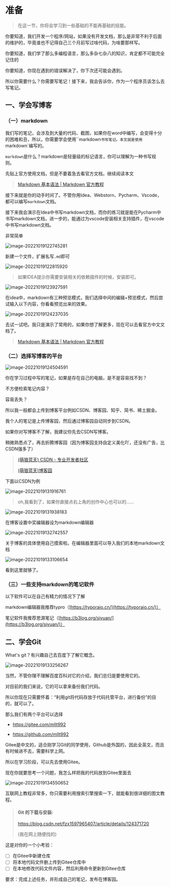 # 准备

 > 在这一节，你将会学习到一些基础的不能再基础的技能。

你要知道，我们开发一个程序/网站，如果没有开发文档，那么是非常不利于后面的维护的，毕竟谁也不记得自己三个月前写过啥代码，为啥要那样写。

你要知道，我们学了那么多编程语言，那么多杂七杂八的知识，肯定都不可能完全记住的

你要知道，你现在遇到的错误解决了，你下次还可能会遇到。

所以你需要什么？你需要写笔记！接下来，我会告诉你，作为一个程序员该怎么去写笔记。

## 一、学会写博客

### （一）markdown

我们写的笔记，会涉及到大量的代码、截图，如果你在word中编写，会变得十分的困难和丑，所以，你需要学会使用``markdown`书写笔记。本文就是使用`markdown`编写的。

`markdown`是什么？markdown是轻量级的标记语言，你可以理解为一种书写规则。

先贴上官方使用文档，但是不要着急去看官方文档，继续阅读本文

> [Markdown 基本语法 | Markdown 官方教程](https://markdown.com.cn/basic-syntax/)

接下来就是你的动手时间了。不管你用Idea、Webstorn、Pycharm、Vscode，都可以编写`markdown`文档。

接下来我会演示在Idea中书写markdown文档，而你的练习就是能在Pycharm中书写markdown文档，进一步的，能通过为vscode安装相关支持插件，在vscode中书写markdown文档。

非常简单

![image-20221019122745281](001.准备.assets/image-20221019122745281.png)

新建一个文件，扩展名写`.md`即可

![image-20221019122815920](001.准备.assets/image-20221019122815920.png)

> 如果IDEA提示你需要安装相关的依赖插件的时候，安装即可。

![image-20221019123927591](001.准备.assets/image-20221019123927591.png)

在idea中，markdown有三种预览模式，我们选择中间的编辑+预览模式，然后尝试输入以下内容，你看看预览出来的效果。

![image-20221019124237035](001.准备.assets/image-20221019124237035.png)

去试一试吧。我只是演示了常用的，如果你想了解更多，现在可以去看官方中文文档了。

> [Markdown 基本语法 | Markdown 官方教程](https://markdown.com.cn/basic-syntax/)

### （二）选择写博客的平台

![image-20221019124504591](001.准备.assets/image-20221019124504591-1666154705129-1.png)

你在学习过程中写的笔记，如果是存在自己的电脑，是不是容易找不到？

不方便检索笔记内容？

容易丢失？

所以我一般都会上传到博客平台例如CSDN、博客园、知乎、简书、稀土掘金。

我个人的笔记是上传博客园，然后通过博客园自动同步到CSDN。

如果你对写博客不了解，我建议你先去CSDN写博客。

稍微熟悉点了，再去折腾博客园（因为博客园支持自定义美化吖，还没有广告，比CSDN强多了）

> [(萌狼蓝天) CSDN - 专业开发者社区](https://blog.csdn.net/ks2686)
>
> [(萌狼蓝天)博客园](https://www.cnblogs.com/mllt/)

下面以CSDN为例

![image-20221019131916761](001.准备.assets/image-20221019131916761.png)

> oh,我看到了，如果你直接点右上角的创作中心也可以的……

![image-20221019131938183](001.准备.assets/image-20221019131938183.png)

在博客设置中奖编辑器设为markdown编辑器

![image-20221019132742557](001.准备.assets/image-20221019132742557.png)

关于博客的具体使用自己摸索啦。在编辑器里面可以导入我们的本地markdown文档

![image-20221019133106654](001.准备.assets/image-20221019133106654.png)

看到这里就够了。

### （三）一些支持markdown的笔记软件

以下软件可以在自己有精力的情况下了解

markdown编辑器我推荐typro（[https://typoraio.cn/](https://typoraio.cn/)）

笔记软件我推荐思源笔记（[https://b3log.org/siyuan/](https://b3log.org/siyuan/)）



## 二、学会Git

What's git？有兴趣自己去百度下了解它概念。

![image-20221019133256267](001.准备.assets/image-20221019133256267.png)

当然，不管你理不理解百度百科对它的介绍，我们总归是要使用它的。

对目前的我们来说，它的可以拿来备份我们代码。

所以你现在只需要怀着：“利用git将代码存放于代码托管平台，进行备份”的目的，就可以了。

那么我们有两个平台可以选择

* https://gitee.com/mllt992

* https://github.com/mllt992

Gitee是中文的，适合刚学习Git的同学使用，Github是外国的，因此全英文，而且有时候进不去，需要科学上网。

所以在学习阶段，可以先去使用Gitee。

现在你就要思考一个问题，我怎么样把我的代码放到Gitee里面去

![image-20221019134550652](001.准备.assets/image-20221019134550652.png)

互联网上教程非常多，你只需要利用搜索引擎搜索一下，就能看到很详细的图文教程。

> ####  Git 的下载与安装:
>
> https://blog.csdn.net/fzx1597965407/article/details/124371720
>
> (我在网上随便找的)

这是对你的一个小考验：

- [ ] 在Gitee中新建仓库
- [ ] 将本地代码文件删上传到Gitee仓库中
- [ ] 在本地修改代码文件内容，然后利用命令更新到Gitee仓库

要求：完成上述任务，并形成自己的笔记，发布在博客园。